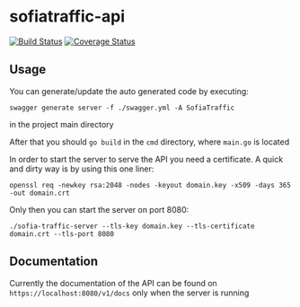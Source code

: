 # sofiatraffic-api

[![Build Status](https://travis-ci.org/NikolayGenov/sofiatraffic-api.svg?branch=master)](https://travis-ci.org/NikolayGenov/sofiatraffic-api)
[![Coverage Status](https://coveralls.io/repos/github/NikolayGenov/sofiatraffic-api/badge.svg?branch=master)](https://coveralls.io/github/NikolayGenov/sofiatraffic-api?branch=master)

## Usage
You can generate/update the auto generated code by executing:
```
swagger generate server -f ./swagger.yml -A SofiaTraffic
```
in the project main directory

After that you should `go build` in the `cmd` directory, where `main.go` is located

In order to start the server to serve the API you need a certificate.
A quick and dirty way is by using this one liner:
```
openssl req -newkey rsa:2048 -nodes -keyout domain.key -x509 -days 365 -out domain.crt
```

Only then you can start the server on port 8080:
```
./sofia-traffic-server --tls-key domain.key --tls-certificate domain.crt --tls-port 8080
```

## Documentation
Currently the documentation of the API can be found on `https://localhost:8080/v1/docs`
only when the server is running
